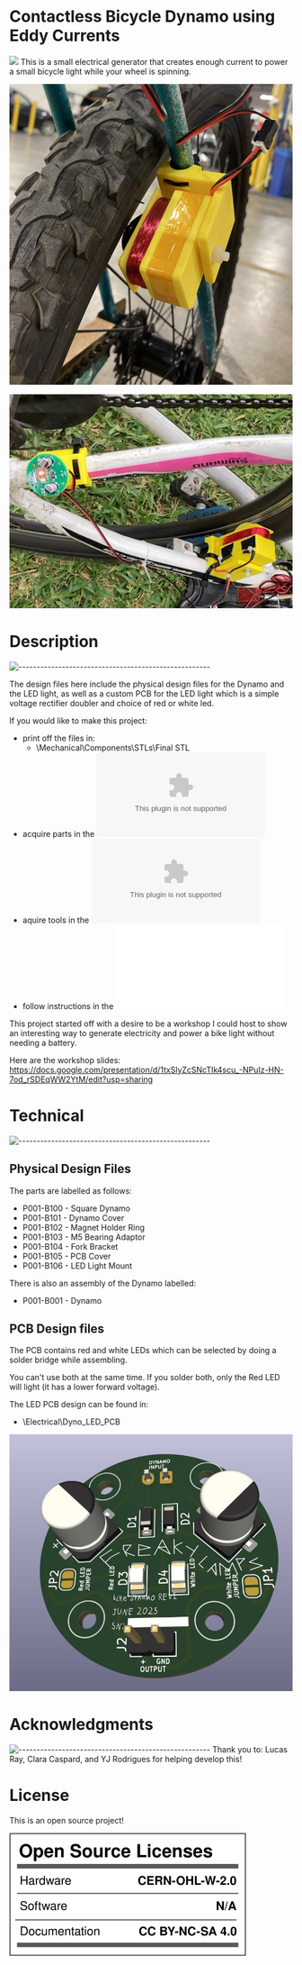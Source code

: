 # Contactless Bicycle Dynamo using Eddy Currents
![](https://raw.githubusercontent.com/andreasbm/readme/master/assets/lines/rainbow.png)
This is a small electrical generator that creates enough current to power a small bicycle light while your wheel is spinning. 


![alt text](./Documentation/dynamo_only.jpg)

![alt text](./Documentation/dynamo_and_light.PNG)


# Description
![-----------------------------------------------------](https://raw.githubusercontent.com/andreasbm/readme/master/assets/lines/rainbow.png)


The design files here include the physical design files for the Dynamo and the LED light, as well as a custom PCB for the LED light which is a simple voltage rectifier doubler and choice of red or white led. 

If you would like to make this project:
- print off the files in:
  -  \Mechanical\Components\STLs\Final STL
- acquire parts in the ![Bill of Materials](./Documentation/Bill%20of%20Materials%20-%20Parts_REV1%20.csv)
- aquire tools in the ![Tool BoM](./Documentation/Bill%20of%20Materials%20-%20Tools%20Needed_REV1.csv)
- follow instructions in the ![ZINE](./Documentation/Workshop%20How%20To%20-%20bicycle%20dynamo%20zine.pdf)

This project started off with a desire to be a workshop I could host to show an interesting way to generate electricity and power a bike light without needing a battery. 

Here are the workshop slides:
https://docs.google.com/presentation/d/1txSlyZcSNcTIk4scu_-NPuIz-HN-7od_rSDEqWW2YtM/edit?usp=sharing


# Technical 
![-----------------------------------------------------](https://raw.githubusercontent.com/andreasbm/readme/master/assets/lines/rainbow.png)

## Physical Design Files
The parts are labelled as follows:

- P001-B100	-	Square Dynamo
- P001-B101	-	Dynamo Cover
- P001-B102	-	Magnet Holder Ring
- P001-B103	-	M5 Bearing Adaptor
- P001-B104	-	Fork Bracket
- P001-B105	-	PCB Cover
- P001-B106	-	LED Light Mount

There is also an assembly of the Dynamo labelled:

- P001-B001	-	Dynamo
## PCB Design files

The PCB contains red and white LEDs which can be selected by doing a solder bridge while assembling. 

You can't use both at the same time. If you solder both, only the Red LED will light (it has a lower forward voltage). 

The LED PCB design can be found in:
- \Electrical\Dyno_LED_PCB

![pcb render](./Documentation/PCB_3dView.jpg)


# Acknowledgments
![-----------------------------------------------------](https://raw.githubusercontent.com/andreasbm/readme/master/assets/lines/rainbow.png)
Thank you to:
Lucas Ray, Clara Caspard, and YJ Rodrigues for helping develop this! 

# License
This is an open source project!

![](./Documentation/oshw_facts.svg)